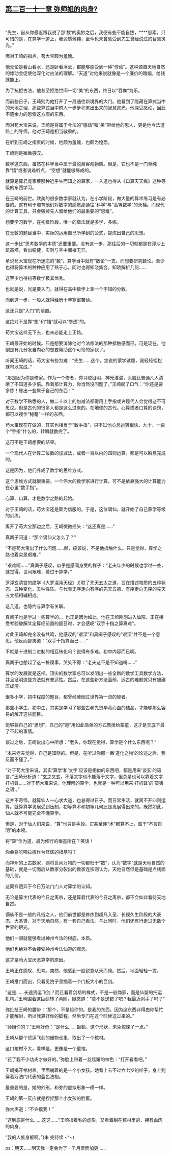 ## [第二百一十一章 弥师姐的肉身?](https://www.xxbiquge.com/11_11207/9062319.html)
﻿

  “先生，自从你最近跟我说了那‘数’的奥妙之后，我便有些不能自拔，****思索。只可惜的是，在算学一道上，我资质驽钝，至今也未曾感受到先生曾经说过的智慧灵光。”

  面对王崎的指点，苟大宝颇为羞愧。

  他无论是看山看水，还是卧看浮云，都能够感受到一种“悸动”。这种源自天地自然的悸动会促使他深化对古法的理解。“天道”对他来说就像是一个廉价的暗娼，给钱就能上。

  为了抗拒古法，他甚至拒绝世间一切“美”的东西，终日以“吞粪”为乐。

  而前些日子，王崎则为他打开了一扇通往新境界的大门。他看到了隐藏在算式当中的天地之理、那些算式当中前人一步步积累出出来的智慧灵光。他深受感动，因此不遗余力的思索这方面的东西。

  而对苟大宝来说，王崎是将属于今法的“感动”和“美”带给他的恩人，更是他今法道路上的导师。他对王崎是相当敬重的。

  在听到王崎之指责的时候，他颇为羞愧，也颇为惶恐。

  王崎则是微微感叹。

  数学这东西，虽然在科学当中属于最脱离客观物质。但是，它也不是一门单纯靠“悟”或者说难听点，“空想”就能够练成的。

  就算是算君庞家莱那种近乎生而知之的算家，一入道也得从《口算天天练》这种等级的东西学习。

  在王崎的前世。欧美的很多数学家就认为，在小学阶段，做大量的算术练习是有必要的。这有利于培育他们对数字的感觉那通往“科学”与“高等数学”的天梯。而现代的计算工具，只会毁掉先人留给他们的最重要的“思维”。

  想要学习数学，在初级阶段。唯一的做法就是多学，多练。

  在无数的题目当中，实际的运用自己所学到的公式，提炼出自己的思想。

  这一步比“思考数学的本质”还要重要。没有这一步，那往后的一切就都是在浮沙上筑高塔，看似稳健，实则与空中阁楼无异。

  单说苟大宝现在所迷恋的“数”。算学当中就有“数论”一支。而想要研究数论。至少也得将算术的种种应用了熟于心，同时也得知晓集合，知晓解析几何……

  这至少也得初等数学极其优秀。

  也就是说，光是要入门，就得在高中数学上拿一个不错的分数。

  而到这一步，一般人就得经历十年寒窗苦读。

  这还只是“入门”的前置。

  这绝对不是靠“想”和“悟”就可以“参透”的。

  苟大宝这样无下去，也未必能走上正路。

  王崎最开始的时候。只是想要消除他对今法修法的那种抵触感而已。可是现在，他倒是有几分发自内心的想要帮助这个可怜的家伙了。

  听闻王崎的话，苟大宝有些为难：“先生……这个，您说的蒙学试题，我轻轻松松就可以完成。”

  “那是因为你是修家。作为一个修者，你耳聪目明，神光湛湛，头脑比普通凡人清晰了不知道多少倍。靠着那计算力，你当然没问题了。”王崎叹了口气：“你还是要多练！练出一些属于自己的东西！”

  对于数学不熟悉的人，做二十以上的加减法都得用上手指或许现代人会觉得这不可思议。但是古代的很多人都是这么过来的。在地球的古代。心算或者口算的诀窍，都可以视作“秘籍”一样的东西。

  苟大宝现在在做的，其实也相当于“数手指”，只不过他心念运转很快，九十、一百个“手指”什么的，转瞬就数完了。

  这可不是王崎想要的结果。

  一个现代人在计算二位数的加减法，或者一百以内的四则运算。都是可以瞬息完成的。

  这是因为，他们养成了数学的思维方式。

  这个思维方式就很重要。一个伟大的数学家进行计算，可不是依靠强大的计算能力在心里“数手指”。

  心算、口算，才是数学之路的起始。

  对于王崎的话，苟大宝还是颇为信服的。于是，这位谪仙，就开始了自己蒙学等级的训练。

  离开了苟大宝那边之后，王崎微微摇头：“这还真是……”

  真阐子问道：“那个谪仙又怎么了？”

  “不是苟大宝出了什么问题……额，应该说，不是他抵触什么。只是觉得，算学之路也着实是艰难。”

  “艰难啊……”真阐子感叹，似乎是感同身受的样子：“老夫年少的时候也学过一些，就觉得，世间艰难，莫过于算学。”

  罗浮玄清宫的绝学《大罗混沌天经》关联了先天五太之道，旨在描述物质的五种状态、五种变化、五种性质。与代表无序走向有序的先天五德、有序走向无序的先天五太都相辅相成。

  这几道，也隐约与算学有关联。

  真阐子也是学过一些算学的。，也正是因为如此，他在王崎刚刚进入仙院、正在接受考验破解爻定算经前置的题目时，才会感叹“双手十指之算真难”。

  对此王崎却完全没有共鸣，他感叹的“艰深”和真阐子感叹的“艰深”并不是一个意思。他反而鄙夷道：“双手十指算而已……”

  不就是十进制二进制的相互转化吗？说得有多难。初中内容而已啊。

  真阐子也想起了这一桩糗事，哭笑不得：“老夫这不是不知道吗……”

  算学的发展就是这样。顶尖的数学家总可以发明出一些全新的数学工具数学方法，并且证明这些方法就有普适性。然后，在这些新方法面前，远古的难题就只有被碾压成渣。

  很多小学，初中程度的题目，都曾经难倒过世界第一流的智者。

  那些小学生，初中生，其实是学习了那些古老先贤毕竟心血的结晶，才能够那么容易的解开这些题目。

  能够将自己的“思想”，自己的“道”用如此简单的方式教授给蒙童，这才是天底下最了不起的事情。

  谈过之后，王崎说出心中所想：“老头，你现在觉得，算学是个什么东西呢？”

  “本来老夫觉得，自己是知晓的。但是，在听过你那一番‘道化之物’的论述之后，我反而不懂了。”

  “对于苟大宝来说，其实‘算学’和‘文字’应该是相似的东西吧，都是用来‘谈玄’的语言。”王崎分析道：“玄之又玄，不落文字也不能落于文字，但总是也可以靠着文字打机锋……对于苟大宝来说，他理解的算学，也就是一种可以用来‘打机锋’的‘蛮夷之语’。”

  这并不奇怪。就算仙人一心求大道，也总得过日子。而日常生活，就离不开四则运算。就算算学发展受到压制，初等算术和初等几何还是发展得出来的。既然如此，仙人就不可能完全不懂算学。

  但是，对于仙人们来说，“算”也只是手段。它甚至连“术”都算不上，属于“不言自明”的本领。

  将“算”作为道、最为修行的根基所在？笑话！

  你会将吃喝拉撒作为修炼的根基吗？

  而神州的上古数家，则将世间万物的一切都归于“数”，认为“数字”就是天地自然的基础，就是一切而后从数家分裂出的数家连宗则认为，天地自然但是基础是点线面的几何。

  这同样迥异于今日万法门门人对算学的认知。

  无论是算主代表的今日之离宗，还是算君代表的今日之离宗，都不会如此看待天地自然。

  谪仙不是一般的凡俗之人，他们前世都是修炼到超凡入圣、长视久生阶段的大豪杰、大圣贤，对于天地自然，有一套自己看法。与此同时，他们还有行走过无数个世界的眼光。

  他们一眼就能够看出神州今法的根底，本质。

  他们也绝对不会接受神州今法仙道的观念。

  这才是苟大宝厌恶算学的原因。

  王崎正在感叹、思考。突然，他感到一股锐意从天而降。然后，地面轻轻一震。

  王崎推门而出，只看见院子里插着一个门板大小的巨剑。

  “这是……长途货运飞剑？而且看着剑柄的样式，不是一般商家，而是仙盟的托运机构。”王崎围着这巨剑转了两圈，疑惑道：“莫不是送错了吧？我最近剁手了吗？”

  弥扯扯王崎的腰带：“那个，不是给你的。是我的东西。因为这东西非得由你帮忙才能解封，所以我算好你的脚程，然后专门在这个时候送过来的。”

  “师姐你的？”王崎好奇：“是什么……额额，这个形状，未免惊悚了一点。”

  王崎从那个货运飞剑的储物仓里，取出了一个棺材。

  这口棺材不大，看样是，更像是一个童棺。

  “花了我不少功夫才做好的。”弥脸上带着一丝炫耀的神色：“打开看看吧。”

  王崎揭开棺材盖。里面躺着的是一个小女孩。她看上去不过六七岁的样子，身上则穿着万法门代表的蓝色法袍。

  最重要的是，她的外形，和弥的虚拟形象一模一样。

  王崎的第一反应就是捏捏那个小女孩的脸蛋。

  弥大声道：“不许摸我！”

  “这到底是什么……这这……”王崎指着弥的虚影，又看着躺在棺材里的，拥有血肉的肉身。

  “我的人族身躯啊。”(未 完待续 ~^~)

  ps：明天……明天我一定会为了一千月票而加更……
